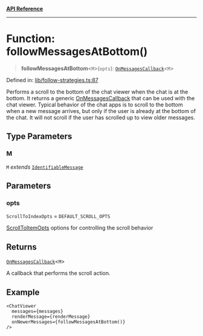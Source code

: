 [**API Reference**](../README.md)

***

# Function: followMessagesAtBottom()

> **followMessagesAtBottom**\<`M`\>(`opts`): [`OnMessagesCallback`](../type-aliases/OnMessagesCallback.md)\<`M`\>

Defined in: [lib/follow-strategies.ts:87](https://github.com/wix-incubator/chat-viewer/blob/2fbf016d3c8ddf9c67df1f283a6f305bdb2c2dc5/lib/follow-strategies.ts#L87)

Performs a scroll to the bottom of the chat viewer when the chat is at the bottom.
It returns a generic [OnMessagesCallback](../type-aliases/OnMessagesCallback.md) that can be used with the chat viewer.
Typical behavior of the chat apps is to scroll to the bottom when a new message arrives, but only if the user is already at the bottom of the chat.
It will not scroll if the user has scrolled up to view older messages.

## Type Parameters

### M

`M` *extends* [`IdentifiableMessage`](../type-aliases/IdentifiableMessage.md)

## Parameters

### opts

`ScrollToIndexOpts` = `DEFAULT_SCROLL_OPTS`

[ScrollToItemOpts](../interfaces/ScrollToItemOpts.md) options for controlling the scroll behavior

## Returns

[`OnMessagesCallback`](../type-aliases/OnMessagesCallback.md)\<`M`\>

A callback that performs the scroll action.

## Example

```tsx
<ChatViewer
  messages={messages}
  renderMessage={renderMessage}
  onNewerMessages={followMessagesAtBottom()}
/>
```
